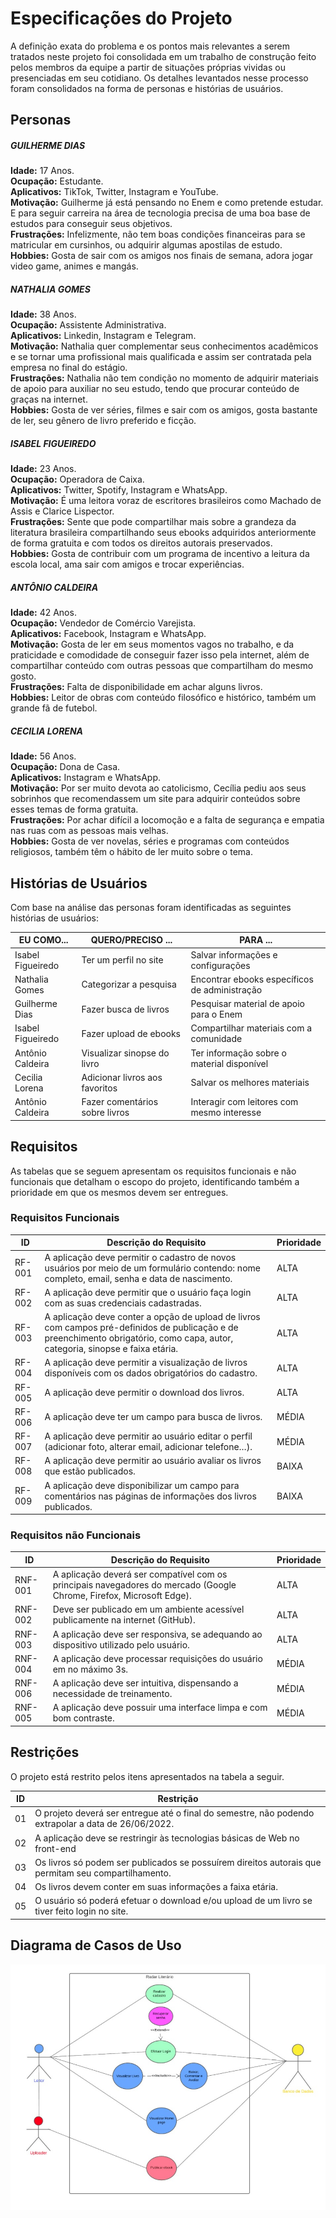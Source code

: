 # Especificações do Projeto

A definição exata do problema e os pontos mais relevantes a serem tratados neste projeto foi consolidada em um trabalho de construção feito pelos membros da equipe a partir de situações próprias vividas ou presenciadas em seu cotidiano. Os detalhes levantados nesse processo foram consolidados na forma de personas e histórias de usuários.

## Personas

##### GUILHERME DIAS
**Idade:** 17 Anos.  
**Ocupação:** Estudante.  
**Aplicativos:** TikTok, Twitter, Instagram e YouTube.  
**Motivação:** Guilherme já está pensando no Enem e como pretende estudar. E para seguir carreira na área de tecnologia precisa de uma boa base de estudos para conseguir seus objetivos.  
**Frustrações:** Infelizmente, não tem boas condições financeiras para se matricular em cursinhos, ou adquirir algumas apostilas de estudo.  
**Hobbies:** Gosta de sair com os amigos nos finais de semana, adora jogar video game, animes e mangás.  

##### NATHALIA GOMES 
**Idade:** 38 Anos.  
**Ocupação:** Assistente Administrativa.  
**Aplicativos:** Linkedin, Instagram e Telegram.  
**Motivação:** Nathalia quer complementar seus conhecimentos acadêmicos e se tornar uma profissional mais qualificada e assim ser contratada pela empresa no final do estágio.  
**Frustrações:** Nathalia não tem condição no momento de adquirir materiais de apoio para auxiliar no seu estudo, tendo que procurar conteúdo de graças na internet.  
**Hobbies:** Gosta de ver séries, filmes e sair com os amigos, gosta bastante de ler, seu gênero de livro preferido e ficção.  

##### ISABEL FIGUEIREDO
**Idade:** 23 Anos.  
**Ocupação:** Operadora de Caixa.  
**Aplicativos:** Twitter, Spotify, Instagram e WhatsApp.  
**Motivação:** É uma leitora voraz de escritores brasileiros como Machado de Assis e Clarice Lispector.  
**Frustrações:** Sente que pode compartilhar mais sobre a grandeza da literatura brasileira compartilhando seus ebooks adquiridos anteriormente de forma gratuita e com todos os direitos autorais preservados.  
**Hobbies:** Gosta de contribuir com um programa de incentivo a leitura da escola local, ama sair com amigos e trocar experiências.  

##### ANTÔNIO CALDEIRA
**Idade:** 42 Anos.  
**Ocupação:** Vendedor de Comércio Varejista.  
**Aplicativos:** Facebook, Instagram e WhatsApp.  
**Motivação:** Gosta de ler em seus momentos vagos no trabalho, e da praticidade e comodidade de conseguir fazer isso pela internet, além de compartilhar conteúdo com outras pessoas que compartilham do mesmo gosto.  
**Frustrações:** Falta de disponibilidade em achar alguns livros.  
**Hobbies:** Leitor de obras com conteúdo filosófico e histórico, também um grande fã de futebol.  

##### CECILIA LORENA
**Idade:** 56 Anos.  
**Ocupação:** Dona de Casa.  
**Aplicativos:** Instagram e WhatsApp.  
**Motivação:** Por ser muito devota ao catolicismo, Cecília pediu aos seus sobrinhos que recomendassem um site para adquirir conteúdos sobre esses temas de forma gratuita.  
**Frustrações:** Por achar difícil a locomoção e a falta de segurança e empatia nas ruas com as pessoas mais velhas.  
**Hobbies:** Gosta de ver novelas, séries e programas com conteúdos religiosos, também têm o hábito de ler muito sobre o tema.  



## Histórias de Usuários

Com base na análise das personas foram identificadas as seguintes histórias de usuários:

|EU COMO...          | QUERO/PRECISO ...                  |PARA ...                                     |
|--------------------|------------------------------------|---------------------------------------------|
|Isabel Figueiredo   |Ter um perfil no site               |Salvar informações e configurações           |
|Nathalia Gomes      |Categorizar a pesquisa              |Encontrar ebooks específicos de administração|
|Guilherme Dias      |Fazer busca de livros               |Pesquisar material de apoio para o Enem      |
|Isabel Figueiredo   |Fazer upload de ebooks              |Compartilhar materiais com a comunidade      |
|Antônio Caldeira    |Visualizar sinopse do livro         |Ter informação sobre o material disponível   |
|Cecilia Lorena      |Adicionar livros aos favoritos      |Salvar os melhores materiais                 |
|Antônio Caldeira    |Fazer comentários sobre livros      |Interagir com leitores com mesmo interesse   |

## Requisitos

As tabelas que se seguem apresentam os requisitos funcionais e não funcionais que detalham o escopo do projeto, identificando também a prioridade em que os mesmos devem ser entregues.

### Requisitos Funcionais

|ID    | Descrição do Requisito  | Prioridade |
|------|-----------------------------------------|----|
|RF-001| A aplicação deve permitir o cadastro de novos usuários por meio de um formulário contendo: nome completo, email,   senha e data de nascimento.       | ALTA | 
|RF-002| A aplicação deve permitir que o usuário faça login com as suas credenciais cadastradas.   | ALTA |
|RF-003| A aplicação deve conter a opção de upload de livros com campos pré-definidos de publicação e de preenchimento obrigatório, como capa, autor, categoria, sinopse e faixa etária.  | ALTA |
|RF-004| A aplicação deve permitir a visualização de livros disponíveis com os dados obrigatórios do cadastro.   | ALTA |
|RF-005| A aplicação deve permitir o download dos livros.   | ALTA |
|RF-006| A aplicação deve ter um campo para busca de livros.   | MÉDIA |
|RF-007| A aplicação deve permitir ao usuário editar o perfil (adicionar foto, alterar email, adicionar telefone…).   | MÉDIA |
|RF-008| A aplicação deve permitir ao usuário avaliar os livros que estão publicados.   | BAIXA |
|RF-009| A aplicação deve disponibilizar um campo para comentários nas páginas de informações dos livros publicados.   | BAIXA |


### Requisitos não Funcionais

|ID     | Descrição do Requisito  |Prioridade |
|-------|-------------------------|----|
|RNF-001| A aplicação deverá ser compatível com os principais navegadores do mercado (Google Chrome, Firefox, Microsoft Edge). | ALTA | 
|RNF-002| Deve ser publicado em um ambiente acessível publicamente na internet (GitHub). |  ALTA | 
|RNF-003| A aplicação deve ser responsiva, se adequando ao dispositivo utilizado pelo usuário. | ALTA | 
|RNF-004|A aplicação deve processar requisições do usuário em no máximo 3s. |  MÉDIA | 
|RNF-006| A aplicação deve ser intuitiva, dispensando a necessidade de treinamento. |  MÉDIA |
|RNF-005| A aplicação deve possuir uma interface limpa e com bom contraste. | MÉDIA |

## Restrições

O projeto está restrito pelos itens apresentados na tabela a seguir.

|ID| Restrição                                             |
|--|-------------------------------------------------------|
|01| O projeto deverá ser entregue até o final do semestre, não podendo extrapolar a data de 26/06/2022.  |
|02| A aplicação deve se restringir às tecnologias básicas de Web no front-end        |
|03| Os livros só podem ser publicados se possuírem direitos autorais que permitam seu compartilhamento.  |
|04|Os livros devem conter em suas informações a faixa etária.        |
|05|O usuário só poderá efetuar o download e/ou upload de um livro se tiver feito login no site.        |



## Diagrama de Casos de Uso

![](img/dcu.jpeg)

